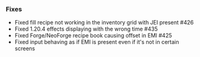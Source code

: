 ### Fixes
* Fixed fill recipe not working in the inventory grid with JEI present #426
* Fixed 1.20.4 effects displaying with the wrong time #435
* Fixed Forge/NeoForge recipe book causing offset in EMI #425
* Fixed input behaving as if EMI is present even if it's not in certain screens
